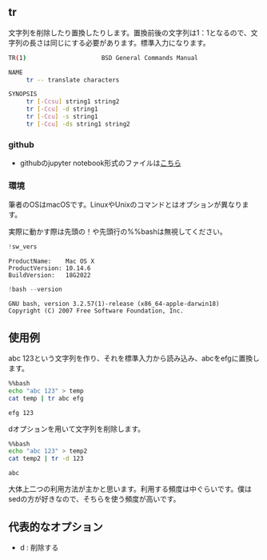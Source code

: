 
## tr
文字列を削除したり置換したりします。置換前後の文字列は1：1となるので、文字列の長さは同じにする必要があります。標準入力になります。

```bash
TR(1)                     BSD General Commands Manual 

NAME
     tr -- translate characters

SYNOPSIS
     tr [-Ccsu] string1 string2
     tr [-Ccu] -d string1
     tr [-Ccu] -s string1
     tr [-Ccu] -ds string1 string2
```

### github
- githubのjupyter notebook形式のファイルは[こちら](https://github.com/hiroshi0530/wa-src/blob/master/article/library/bash/tr/tr_nb.ipynb)

### 環境
筆者のOSはmacOSです。LinuxやUnixのコマンドとはオプションが異なります。

実際に動かす際は先頭の！や先頭行の%%bashは無視してください。


```python
!sw_vers
```

    ProductName:	Mac OS X
    ProductVersion:	10.14.6
    BuildVersion:	18G2022



```python
!bash --version
```

    GNU bash, version 3.2.57(1)-release (x86_64-apple-darwin18)
    Copyright (C) 2007 Free Software Foundation, Inc.


## 使用例

abc 123という文字列を作り、それを標準入力から読み込み、abcをefgに置換します。


```bash
%%bash
echo "abc 123" > temp
cat temp | tr abc efg
```

    efg 123


dオプションを用いて文字列を削除します。


```bash
%%bash
echo "abc 123" > temp2
cat temp2 | tr -d 123
```

    abc 


大体上二つの利用方法が主かと思います。利用する頻度は中ぐらいです。僕はsedの方が好きなので、そちらを使う頻度が高いです。

## 代表的なオプション
- d : 削除する
